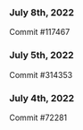 ### July 8th, 2022

Commit #117467

### July 5th, 2022

Commit #314353


### July 4th, 2022

Commit #72281
